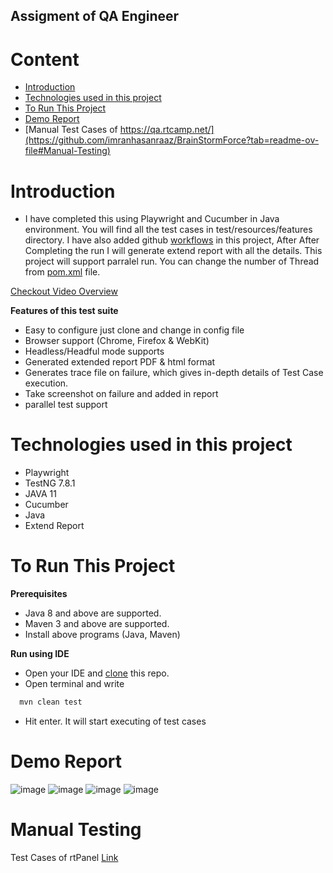 ## Assigment of QA Engineer

# Content
- [Introduction](https://github.com/imranhasanraaz/BrainStormForce?tab=readme-ov-file#introduction)
- [Technologies used in this project](https://github.com/imranhasanraaz/BrainStormForce?tab=readme-ov-file#technologies-used-in-this-project)
- [To Run This Project](https://github.com/imranhasanraaz/BrainStormForce?tab=readme-ov-file#to-run-this-project)
- [Demo Report](https://github.com/imranhasanraaz/BrainStormForce?tab=readme-ov-file#demo-report)
- [Manual Test Cases of https://qa.rtcamp.net/](https://github.com/imranhasanraaz/BrainStormForce?tab=readme-ov-file#Manual-Testing)

# Introduction
- I have completed this using Playwright and Cucumber in Java environment. You will find all the test cases in test/resources/features directory. I have also added github [workflows](https://github.com/imranhasanraaz/BrainStormForce/actions) in this project, After After Completing the run I will generate extend report with all the details.
This project will support parralel run. You can change the number of Thread from [pom.xml](https://github.com/imranhasanraaz/BrainStormForce/blob/main/pom.xml) file.

[Checkout Video Overview](https://app.claap.io/lexigra/c-2ECn5lHQUB-EIrmnrfRZK43)

**Features of this test suite**
- Easy to configure just clone and change in config file
- Browser support (Chrome, Firefox & WebKit)
- Headless/Headful mode supports
- Generated extended report PDF & html format
- Generates trace file on failure, which gives in-depth details of Test Case execution.
- Take screenshot on failure and added in report
- parallel test support

# Technologies used in this project
- Playwright
- TestNG 7.8.1
- JAVA 11
- Cucumber
- Java
- Extend Report

# To Run This Project
**Prerequisites**
- Java 8 and above are supported.
- Maven 3 and above are supported.
- Install above programs (Java, Maven)

**Run using IDE**
- Open your IDE and [clone](https://github.com/imranhasanraaz/BrainStormForce.git) this repo. 
- Open terminal and write 
```bash
  mvn clean test
``` 
- Hit enter. It will start executing of test cases


# Demo Report
![image](https://github.com/imranhasanraaz/BrainStormForce/assets/110620143/34258bf5-ebdb-47cf-9569-eb37ca94ad3f)
![image](https://github.com/imranhasanraaz/BrainStormForce/assets/110620143/68fd2b21-112e-48a9-92be-1d0dabcbf200)
![image](https://github.com/imranhasanraaz/BrainStormForce/assets/110620143/a9b192d9-54cd-466b-a6cb-512fddf3b707)
![image](https://github.com/imranhasanraaz/BrainStormForce/assets/110620143/a411d787-e8c4-4979-adb5-805bed7f5511)

# Manual Testing
Test Cases of rtPanel [Link](https://docs.google.com/spreadsheets/d/1-00Peeo_0CpV5c4YxaX-w5RW6ZHBsB1BhFQmjUDp_Kg/edit#gid=0)
